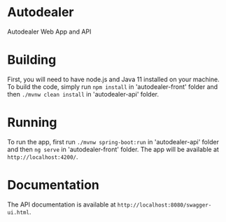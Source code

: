 # Autodealer

Autodealer Web App and API

# Building

First, you will need to have node.js and Java 11 installed on your machine.
To build the code, simply run `npm install` in 'autodealer-front' folder and then `./mvnw clean install` in 'autodealer-api' folder.

# Running

To run the app, first run `./mvnw spring-boot:run` in 'autodealer-api' folder and then `ng serve` in 'autodealer-front' folder. The app will be available at `http://localhost:4200/`.

# Documentation

The API documentation is available at `http://localhost:8080/swagger-ui.html`.
